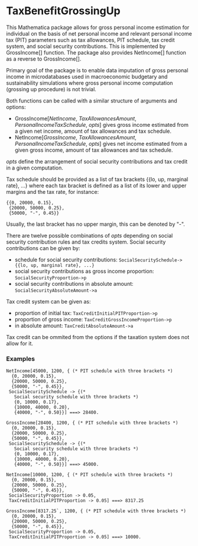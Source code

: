 # TaxBenefitGrossingUp

This Mathematica package allows for gross personal income estimation for individual on the basis of net personal income and relevant personal income tax (PIT) parameters such as tax allowances, PIT schedule, tax credit system, and social security contributions. This is implemented by GrossIncome[] function. The package also provides NetIncome[] function as a reverse to GrossIncome[]. 

Primary goal of the package is to enable data imputation of gross personal income in microdatabases used in macroeconomic budgetary and sustainability simulations where gross personal income computation (grossing up procedure) is not trivial.

Both functions can be called with a similar structure of arguments and options:
- GrossIncome[*NetIncome*, *TaxAllowancesAmount*, *PersonalIncomeTaxSchedule*, *opts*] gives gross income estimated from a given net income, amount of tax allowances and tax schedule. 
- NetIncome[*GrossIncome*, *TaxAllowancesAmount*, *PersonalIncomeTaxSchedule*, *opts*] gives net income estimated from a given gross income, amount of tax allowances and tax schedule. 

*opts* define the arrangement of social security contributions and tax credit in a given computation.

Tax schedule should be provided as a list of tax brackets {{lo, up, marginal rate}, ...} where each tax bracket is defined as a list of its lower and upper margins and the tax rate, for instance:

```
{{0, 20000, 0.15},
 {20000, 50000, 0.25},
 {50000, "-", 0.45}}
```

Usually, the last bracket has no upper margin, this can be denoted by "-".

There are twelve possible combinations of *opts* depending on social security contribution rules and tax credits system. Social security contributions can be given by:
- schedule for social security contributions: 
`SocialSecuritySchedule->{{lo, up, marginal rate}, ...}`
- social security contributions as gross income proportion: 
`SocialSecurityProportion->p`
- social security contributions in absolute amount: 
`SocialSecurityAbsoluteAmount->a`

Tax credit system can be given as:
- proportion of initial tax: 
`TaxCreditInitialPITProportion->p`
- proportion of gross income: 
`TaxCreditGrossIncomeProportion->p`
- in absolute amount: 
`TaxCreditAbsoluteAmount->a`

Tax credit can be ommited from the options if the taxation system does not allow for it.


### Examples

```
NetIncome[45000, 1200, { (* PIT schedule with three brackets *)
  {0, 20000, 0.15},
  {20000, 50000, 0.25},
  {50000, "-", 0.45}},
 SocialSecuritySchedule -> {(* 
   Social security schedule with three brackets *)
   {0, 10000, 0.17},
   {10000, 40000, 0.20},
   {40000, "-", 0.50}}] ===> 28400.
```

```
GrossIncome[28400, 1200, { (* PIT schedule with three brackets *)
  {0, 20000, 0.15},
  {20000, 50000, 0.25},
  {50000, "-", 0.45}},
 SocialSecuritySchedule -> {(* 
   Social security schedule with three brackets *)
   {0, 10000, 0.17},
   {10000, 40000, 0.20},
   {40000, "-", 0.50}}] ===> 45000.
```

```
NetIncome[10000, 1200, { (* PIT schedule with three brackets *)
  {0, 20000, 0.15},
  {20000, 50000, 0.25},
  {50000, "-", 0.45}},
 SocialSecurityProportion -> 0.05,
 TaxCreditInitialPITProportion -> 0.05] ===> 8317.25
```

```
GrossIncome[8317.25`, 1200, { (* PIT schedule with three brackets *)
  {0, 20000, 0.15},
  {20000, 50000, 0.25},
  {50000, "-", 0.45}},
 SocialSecurityProportion -> 0.05,
 TaxCreditInitialPITProportion -> 0.05] ===> 10000.
```

